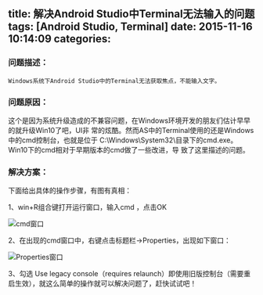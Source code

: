 title: 解决Android Studio中Terminal无法输入的问题
tags: [Android Studio, Terminal]
date: 2015-11-16 10:14:09
categories:
---
### 问题描述：
```
Windows系统下Android Studio中的Terminal无法获取焦点，不能输入文字。
```
### 问题原因：
这个是因为系统升级造成的不兼容问题，在Windows环境开发的朋友们估计早早的就升级Win10了吧，UI非
常的炫酷。然而AS中的Terminal使用的还是Windows中的cmd控制台，也就是位于
C:\Windows\System32\目录下的cmd.exe。Win10下的cmd相对于早期版本的cmd做了一些改进，导
致了这里描述的问题。

### 解决方案：
下面给出具体的操作步骤，有图有真相：

1、win+R组合键打开运行窗口，输入cmd ，点击OK

![cmd窗口](http://7xod2d.com1.z0.glb.clouddn.com/cmd.png)

2、在出现的cmd窗口中，右键点击标题栏->Properties，出现如下窗口：

![Properties窗口](http://7xod2d.com1.z0.glb.clouddn.com/settings.png)

3、勾选 Use legacy console（requires relaunch）即使用旧版控制台（需要重启生效），就这么简单的操作就可以解决问题了，赶快试试吧！

